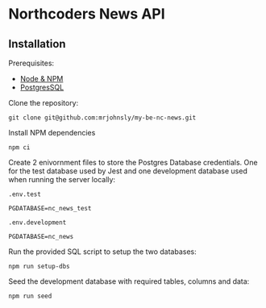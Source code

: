 # Northcoders News API

## Installation

Prerequisites:
* [Node & NPM](https://nodejs.org/)
* [PostgresSQL](https://www.postgresql.org)

Clone the repository:
```
git clone git@github.com:mrjohnsly/my-be-nc-news.git
```

Install NPM dependencies
```
npm ci
```

Create 2 enivornment files to store the Postgres Database credentials. One for the test database used by Jest and one development database used when running the server locally:

`.env.test`
```
PGDATABASE=nc_news_test
```

`.env.development`
```
PGDATABASE=nc_news
```

Run the provided SQL script to setup the two databases:
```
npm run setup-dbs
```

Seed the development database with required tables, columns and data:
```
npm run seed
```